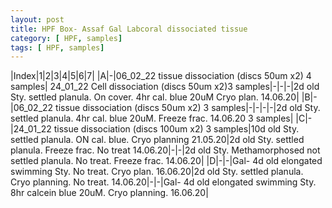 ```yaml
---
layout: post
title: HPF Box- Assaf Gal Labcoral dissociated tissue
category: [ HPF, samples]
tags: [ HPF, samples]
---
```

|Index|1|2|3|4|5|6|7| |A|-|06_02_22 tissue dissociation (discs 50um x2) 4 samples| 24_01_22 Cell dissociation (discs 50um x2)3 samples|-|-|-|2d old Sty. settled planula. On cover. 4hr cal. blue 20uM Cryo plan. 14.06.20| |B|-|06_02_22 tissue dissociation (discs 50um x2) 3 samples|-|-|-|-|2d old Sty. settled planula. 4hr cal. blue 20uM. Freeze frac. 14.06.20 3 samples| |C|-|24_01_22 tissue dissociation (discs 100um x2) 3 samples|10d old Sty. settled planula. ON cal. blue. Cryo planning 21.05.20|2d old Sty. settled planula. Freeze frac. No treat 14.06.20|-|-|2d old Sty. Methamorphosed not settled planula. No treat. Freeze frac. 14.06.20| |D|-|-|Gal- 4d old elongated swimming Sty. No treat. Cryo plan. 16.06.20|2d old Sty. settled planula. Cryo planning. No treat. 14.06.20|-|-|Gal- 4d old elongated swimming Sty. 8hr calcein blue 20uM. Cryo planning. 16.06.20|
